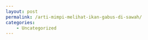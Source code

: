 ```yaml
---
layout: post
permalink: /arti-mimpi-melihat-ikan-gabus-di-sawah/
categories:
    - Uncategorized
---
```


